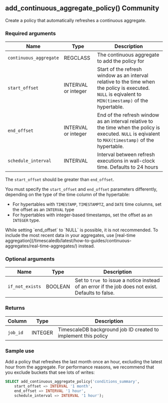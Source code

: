 ## add_continuous_aggregate_policy() <tag type="community">Community</tag>
Create a policy that automatically refreshes a continuous aggregate.

### Required arguments

|Name|Type|Description|
|-|-|-|
|`continuous_aggregate`|REGCLASS|The continuous aggregate to add the policy for|
|`start_offset`|INTERVAL or integer|Start of the refresh window as an interval relative to the time when the policy is executed. `NULL` is eqivalent to `MIN(timestamp)` of the hypertable.|
|`end_offset`|INTERVAL or integer|End of the refresh window as an interval relative to the time when the policy is executed. `NULL` is eqivalent to `MAX(timestamp)` of the hypertable.|
|`schedule_interval`|INTERVAL|Interval between refresh executions in wall-clock time. Defaults to 24 hours|

The `start_offset` should be greater than `end_offset`.

You must specify the `start_offset` and `end_offset` parameters differently,
depending on the type of the time column of the hypertable:
*   For hypertables with `TIMESTAMP`, `TIMESTAMPTZ`, and `DATE` time columns,
    set the offset as an `INTERVAL` type
*   For hypertables with integer-based timestamps, set the offset as an
    `INTEGER` type.

<highlight type="warning">
While setting `end_offset` to `NULL` is possible, it is not recommended. To 
include the most recent data in your aggregates, use 
[real-time aggregation](/timescaledb/latest/how-to-guides/continuous-aggregates/real-time-aggregates/)
instead.
</highlight>

### Optional arguments

|Name|Type|Description|
|-|-|-|
|`if_not_exists`|BOOLEAN|Set to `true `to issue a notice instead of an error if the job does not exist. Defaults to false.|

### Returns

|Column|Type|Description|
|-|-|-|
|`job_id`|INTEGER|TimescaleDB background job ID created to implement this policy|


### Sample use
Add a policy that refreshes the last month once an hour, excluding the latest
hour from the aggregate. For performance reasons, we recommend that you
exclude buckets that see lots of writes:
```sql
SELECT add_continuous_aggregate_policy('conditions_summary',
	start_offset => INTERVAL '1 month',
	end_offset => INTERVAL '1 hour',
	schedule_interval => INTERVAL '1 hour');
```
